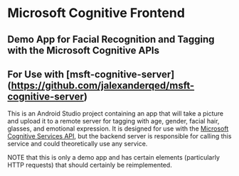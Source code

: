 # Microsoft Cognitive Frontend
## Demo App for Facial Recognition and Tagging with the Microsoft Cognitive APIs
## For Use with [msft-cognitive-server] (https://github.com/jalexanderqed/msft-cognitive-server)

This is an Android Studio project containing an app that will take a 
picture and upload it to a remote server for tagging with age, gender, 
facial hair, glasses, and emotional expression.
It is designed for use with the 
[Microsoft Cognitive Services API](https://www.microsoft.com/cognitive-services), 
but the backend server is responsible for calling this service and 
could theoretically use any service.

NOTE that this is only a demo app and has certain elements
(particularly HTTP requests) that should certainly be reimplemented.
